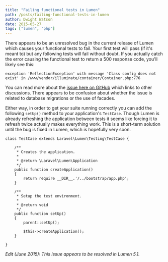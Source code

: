 ```yaml
---
title: "Failing functional tests in Lumen"
path: /posts/failing-functional-tests-in-lumen
author: Dwight Watson
date: 2015-05-27
tags: ["lumen", "php"]
---
```


There appears to be an unresolved bug in the current release of Lumen which causes your functional tests to fail. Your first test will pass (if it's meant to) but any following tests will fail without doubt. If you actually catch the error causing the functional test to return a 500 response code, you'll likely see this:

    exception 'ReflectionException' with message 'Class config does not exist' in /www/vendor/illuminate/container/Container.php:776

You can read more about the [issue here on GitHub](https://github.com/laravel/lumen-framework/issues/108) which links to other discussions. There appears to be confusion about whether the issue is related to database migrations or the use of facades.

Either way, in order to get your suite running correctly you can add the following `setUp()` method to your application's `TestCase`. Though Lumen is already refreshing the application between tests it seems like forcing it to refresh twice actually makes everything work. This is a short-term solution until the bug is fixed in Lumen, which is hopefully very soon.

    class TestCase extends Laravel\Lumen\Testing\TestCase {

        /**
         * Creates the application.
         *
         * @return \Laravel\Lumen\Application
         */
        public function createApplication()
        {
            return require __DIR__.'/../bootstrap/app.php';
        }

        /**
         * Setup the test environment.
         *
         * @return void
         */
        public function setUp()
        {
            parent::setUp();

            $this->createApplication();
        }

    }

*Edit (June 2015): This issue appears to be resolved in Lumen 5.1.*
